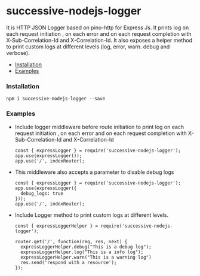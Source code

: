 # successive-nodejs-logger

It is HTTP JSON Logger based on pino-http for Express Js. It prints log on each request initiation , on each error and on each request completion with X-Sub-Correlation-Id and X-Correlation-Id. It also exposes a helper method to print custom logs at different levels (log, error, warn. debug and verbose).

- [Installation](#installation)
- [Examples](#examples)

### Installation
```
npm i successive-nodejs-logger --save
```

### Examples

- Include logger middleware before route initiation to print log on each request initiation , on each error and on each request completion with X-Sub-Correlation-Id and X-Correlation-Id
  
  ```
  const { expressLogger } = require('successive-nodejs-logger');
  app.use(expressLogger());
  app.use('/', indexRouter);
  ```
- This middleware also accepts a parameter to disable debug logs
 
  ```
  const { expressLogger } = require('successive-nodejs-logger');
  app.use(expressLogger({
    debug_logs: true
  }));
  app.use('/', indexRouter);
  ```
- Include Logger method to print custom logs at different levels.
 
  ```
  const { expressLoggerHelper } = require('successive-nodejs-logger');
  
  router.get('/', function(req, res, next) {
    expressLoggerHelper.debug("This is a debug log");
    expressLoggerHelper.log("This is a info log");
    expressLoggerHelper.warn("This is a warning log")
    res.send('respond with a resource');
  });

  
